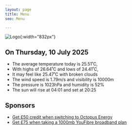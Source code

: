 ```yaml
---
layout: page
title: Menu
seo: Menu

---
```


![Logo](/images/logo.jpg){:width="832px"}

<!-- weather_marker starts -->
## On Thursday, 10 July 2025

- The average temperature today is 25.51˚C,
- With highs of 26.64˚C and lows of 24.41˚C,
- It may feel like 25.47˚C with broken clouds
- The wind speed is 1.79m/s and visibility is 10000m
- The pressure is 1023hPa and humidity is 52%
- The sun will rise at 04:01 and set at 20:25

<!-- weather_marker ends -->

## Sponsors

- [Get £50 credit when switching to Octopus Energy](https://bit.ly/3oD1nnS)
- [Get £75 when taking a 1000mb YouFibre broadband plan](https://aklam.io/91zWhU?)
